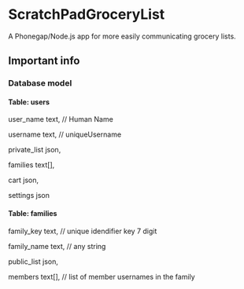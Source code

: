 # ScratchPadGroceryList
A Phonegap/Node.js app for more easily communicating grocery lists.


## Important info
### Database model
#### Table: users
user_name text, // Human Name

username  text, // uniqueUsername

private_list json,

families text[],

cart json,

settings json

#### Table: families
family_key text, // unique idendifier key 7 digit

family_name text, // any string

public_list json,

members text[], // list of member usernames in the family
